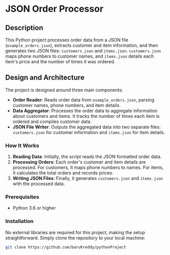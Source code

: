 # JSON Order Processor

## Description
This Python project processes order data from a JSON file (`example_orders.json`), extracts customer and item information, and then generates two JSON files: `customers.json` and `items.json`. `customers.json` maps phone numbers to customer names, and `items.json` details each item's price and the number of times it was ordered.

## Design and Architecture
The project is designed around three main components:
- **Order Reader**: Reads order data from `example_orders.json`, parsing customer names, phone numbers, and item details.
- **Data Aggregator**: Processes the order data to aggregate information about customers and items. It tracks the number of times each item is ordered and compiles customer data.
- **JSON File Writer**: Outputs the aggregated data into two separate files: `customers.json` for customer information and `items.json` for item details.

### How It Works
1. **Reading Data**: Initially, the script reads the JSON formatted order data.
2. **Processing Orders**: Each order's customer and item details are processed. For customers, it maps phone numbers to names. For items, it calculates the total orders and records prices.
3. **Writing JSON Files**: Finally, it generates `customers.json` and `items.json` with the processed data.
   
### Prerequisites
- Python 3.6 or higher

### Installation
No external libraries are required for this project, making the setup straightforward. Simply clone the repository to your local machine:

```bash
git clone https://github.com/baruKreddy/pythonProject

